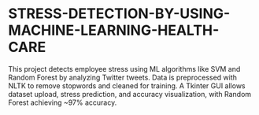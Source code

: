 # STRESS-DETECTION-BY-USING-MACHINE-LEARNING-HEALTH-CARE
This project detects employee stress using ML algorithms like SVM and Random Forest by analyzing Twitter tweets. Data is preprocessed with NLTK to remove stopwords and cleaned for training. A Tkinter GUI allows dataset upload, stress prediction, and accuracy visualization, with Random Forest achieving ~97% accuracy.
